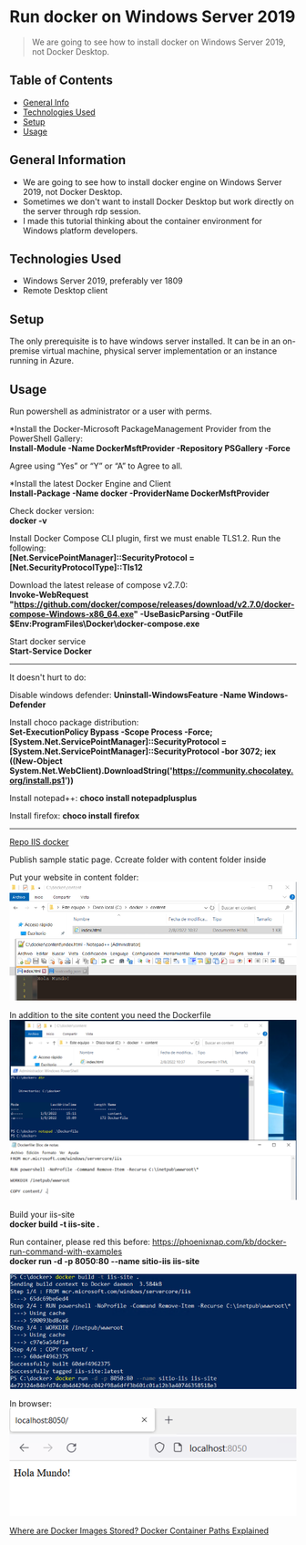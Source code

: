 # Run docker on Windows Server 2019
> We are going to see how to install docker on Windows Server 2019, not Docker Desktop.

## Table of Contents
* [General Info](#general-information)
* [Technologies Used](#technologies-used)
* [Setup](#setup)
* [Usage](#usage)

<!-- * [License](#license) -->


## General Information
- We are going to see how to install docker engine on Windows Server 2019, not Docker Desktop.
- Sometimes we don't want to install Docker Desktop but work directly on the server through rdp session.
- I made this tutorial thinking about the container environment for Windows platform developers.


<!-- You don't have to answer all the questions - just the ones relevant to your project. -->


## Technologies Used
- Windows Server 2019, preferably ver 1809
- Remote Desktop client


## Setup
The only prerequisite is to have windows server installed. It can be in an on-premise virtual machine, physical server implementation or an instance running in Azure.


## Usage
Run powershell as administrator or a user with perms.  

*Install the Docker-Microsoft PackageManagement Provider from the PowerShell Gallery:  
**Install-Module -Name DockerMsftProvider -Repository PSGallery -Force**   

Agree using “Yes” or “Y” or “A” to Agree to all.  

*Install the latest Docker Engine and Client  
**Install-Package -Name docker -ProviderName DockerMsftProvider**  

Check docker version:  
**docker -v**  

Install Docker Compose CLI plugin, first we must enable TLS1.2. Run the following:  
**[Net.ServicePointManager]::SecurityProtocol = [Net.SecurityProtocolType]::Tls12**  

Download the latest release of compose v2.7.0:  
**Invoke-WebRequest "https://github.com/docker/compose/releases/download/v2.7.0/docker-compose-Windows-x86_64.exe" -UseBasicParsing -OutFile $Env:ProgramFiles\Docker\docker-compose.exe**  

Start docker service  
**Start-Service Docker**  

------------  
It doesn't hurt to do:  

Disable windows defender: **Uninstall-WindowsFeature -Name Windows-Defender**    

Install choco package distribution:   
**Set-ExecutionPolicy Bypass -Scope Process -Force; [System.Net.ServicePointManager]::SecurityProtocol = [System.Net.ServicePointManager]::SecurityProtocol -bor 3072; iex ((New-Object System.Net.WebClient).DownloadString('https://community.chocolatey.org/install.ps1'))**    

Install notepad++: **choco install notepadplusplus**    

Install firefox: **choco install firefox** 

------------  
[Repo IIS docker](https://github.com/microsoft/iis-docker)

Publish sample static page.  Ccreate folder with content folder inside

Put your website in content folder:  
![Screenshot](content.png)  

In addition to the site content you need the Dockerfile  
![Screenshot](dockerfolder.png)  

 Build your iis-site  
 **docker build -t iis-site .**  
 
 Run container, please red this before: https://phoenixnap.com/kb/docker-run-command-with-examples  
 **docker run -d -p 8050:80 --name sitio-iis iis-site**  
 
 ![Screenshot](dockerbuildandrun.png)  
 
 In browser:  
  ![Screenshot](holamundo.png) 
 
[Where are Docker Images Stored? Docker Container Paths Explained](https://www.freecodecamp.org/news/where-are-docker-images-stored-docker-container-paths-explained/)
